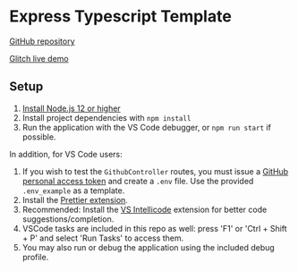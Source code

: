 # Express Typescript Template

[GitHub repository](https://github.com/biggestcookie/express-ts-template)

[Glitch live demo](https://glitch.com/~express-ts-template)

## Setup

1. [Install Node.js 12 or higher](https://nodejs.org/en/download/)
2. Install project dependencies with `npm install`
3. Run the application with the VS Code debugger, or `npm run start` if possible.

In addition, for VS Code users:

1. If you wish to test the `GithubController` routes, you must issue a [GitHub personal access token](https://docs.github.com/en/free-pro-team@latest/github/authenticating-to-github/creating-a-personal-access-token) and create a `.env` file. Use the provided `.env_example` as a template.
2. Install the [Prettier extension](https://marketplace.visualstudio.com/items?itemName=esbenp.prettier-vscode).
3. Recommended: Install the [VS Intellicode](https://marketplace.visualstudio.com/items?itemName=VisualStudioExptTeam.vscodeintellicode) extension for better code suggestions/completion.
4. VSCode tasks are included in this repo as well: press 'F1' or 'Ctrl + Shift + P' and select 'Run Tasks' to access them.
5. You may also run or debug the application using the included debug profile.

